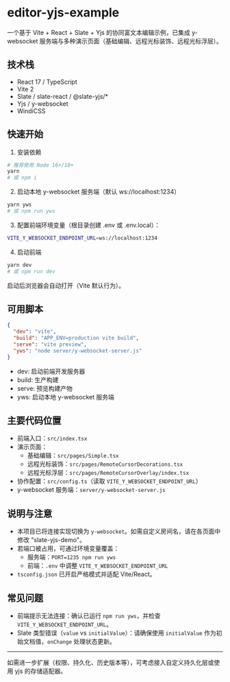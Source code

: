 # editor-yjs-example

一个基于 Vite + React + Slate + Yjs 的协同富文本编辑示例，已集成 y-websocket 服务端与多种演示页面（基础编辑、远程光标装饰、远程光标浮层）。

## 技术栈
- React 17 / TypeScript
- Vite 2
- Slate / slate-react / @slate-yjs/*
- Yjs / y-websocket
- WindiCSS

## 快速开始
1) 安装依赖
```bash
# 推荐使用 Node 16+/18+
yarn
# 或 npm i
```

2) 启动本地 y-websocket 服务端（默认 ws://localhost:1234）
```bash
yarn yws
# 或 npm run yws
```

3) 配置前端环境变量（根目录创建 .env 或 .env.local）：
```bash
VITE_Y_WEBSOCKET_ENDPOINT_URL=ws://localhost:1234
```

4) 启动前端
```bash
yarn dev
# 或 npm run dev
```
启动后浏览器会自动打开（Vite 默认行为）。

## 可用脚本
```json
{
  "dev": "vite",
  "build": "APP_ENV=production vite build",
  "serve": "vite preview",
  "yws": "node server/y-websocket-server.js"
}
```

- dev: 启动前端开发服务器
- build: 生产构建
- serve: 预览构建产物
- yws: 启动本地 y-websocket 服务端

## 主要代码位置
- 前端入口：`src/index.tsx`
- 演示页面：
  - 基础编辑：`src/pages/Simple.tsx`
  - 远程光标装饰：`src/pages/RemoteCursorDecorations.tsx`
  - 远程光标浮层：`src/pages/RemoteCursorOverlay/index.tsx`
- 协作配置：`src/config.ts`（读取 `VITE_Y_WEBSOCKET_ENDPOINT_URL`）
- y-websocket 服务端：`server/y-websocket-server.js`

## 说明与注意
- 本项目已将连接实现切换为 `y-websocket`。如需自定义房间名，请在各页面中修改 "slate-yjs-demo"。
- 若端口被占用，可通过环境变量覆盖：
  - 服务端：`PORT=1235 npm run yws`
  - 前端：`.env` 中调整 `VITE_Y_WEBSOCKET_ENDPOINT_URL`
- `tsconfig.json` 已开启严格模式并适配 Vite/React。

## 常见问题
- 前端提示无法连接：确认已运行 `npm run yws`，并检查 `VITE_Y_WEBSOCKET_ENDPOINT_URL`。
- Slate 类型错误（`value` vs `initialValue`）：请确保使用 `initialValue` 作为初始文档值，`onChange` 处理状态更新。

---
如需进一步扩展（权限、持久化、历史版本等），可考虑接入自定义持久化层或使用 yjs 的存储适配器。
